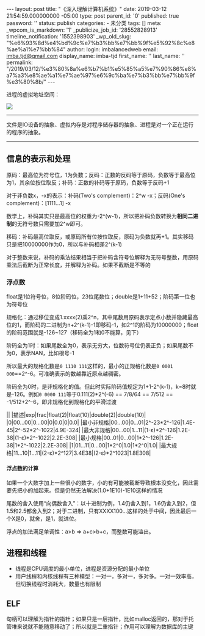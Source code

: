 --- layout: post title: "《深入理解计算机系统》" date: 2019-03-12 21:54:59.000000000 -05:00 type: post parent\_id: '0' published: true password: '' status: publish categories: - 未分类 tags: [] meta: \_wpcom\_is\_markdown: '1' \_publicize\_job\_id: '28552828913' timeline\_notification: '1552398903' \_wp\_old\_slug: "%e6%93%8d%e4%bd%9c%e7%b3%bb%e7%bb%9f%e5%92%8c%e8%ae%a1%e7%bb%84" author: login: imbalancedweb email: imba.tjd@gmail.com display\_name: imba-tjd first\_name: '' last\_name: '' permalink: "/2019/03/12/%e3%80%8a%e6%b7%b1%e5%85%a5%e7%90%86%e8%a7%a3%e8%ae%a1%e7%ae%97%e6%9c%ba%e7%b3%bb%e7%bb%9f%e3%80%8b/" ---

进程的虚拟地址空间：

![]({{%20site.baseurl%20}}/assets/v2-1bbda4e5bdc297b5d4a9e88fc0e43c14_hd.jpg)

* * * * *

文件是IO设备的抽象、虚拟内存是对程序储存器的抽象、进程是对一个正在运行的程序的抽象。

* * * * *

信息的表示和处理
----------------

原码：最高位为符号位，1为负数；反码：正数的反码等于原码，负数等于最高位为1，其余位按位取反；补码：正数的补码等于原码，负数等于反码+1

对于非负数x，-x的表示：补码(Two's complement)：2\^w -x；反码(One's complement)：[1111...1] -x

数学上，补码其实只是最高位的权重为-2\^(w-1)，所以把补码负数转换为**相同二进制**的无符号数只需要加2\^w即可。

移码：补码最高位取反，或原码所有位按位取反，原码为负数就再+1。其实移码只是把10000000作为0，所以与补码相差2\^(k-1)

对于整数来说，补码的乘法结果相当于把补码含符号位解释为无符号整数，用原码乘法后截断为正常长度，并解释为补码。如果不截断是不等的

### 浮点数

float是1位符号位，8位阶码位，23位尾数位；double是1+11+52；阶码第一位也为符号位

规格化：通过移位变成1.xxxx(2)乘2\^n，其中尾数用原码表示定点小数并隐藏最高位的1，而阶码的二进制为n+2\^(k-1)-1即移码-1，如2\^1的阶码为10000000；float的阶码范围就是-126\~127（移码全为1和0不能算，见下）

阶码全为1时：如果尾数全为0，表示无穷大，位数符号位仍表正负；如果尾数不为0，表示NAN，比如根号-1

所以最大的规格化数是`0 1110 111`这样的，最小的正规格化数是`0 0001 000`==2\^-6。可准确表示的数越靠近原点越稠密。

阶码全为0时，是非规格化的值。但此时实际阶码值规定为1+1-2\^(k-1)，k=8时就是-126。例如`0 0000 111`等于0.111(2)\*2\^(-6) == 7/8/64 == 7/512 == -1/512+2\^-6，即非规格化到规格化的平滑过渡

||
|描述|exp|frac|float(2)|float(10)|double(2)|double(10)|
|0|00...00|0...00|0|0.0|0|0.0|
|最小非规格|00...00|0...01|2\^-23\*2\^-126|1.4E-45|2\^-52\*2\^-1022|4.9E-324|
|最大非规格|00...00|1...11|(1-ε)\*2\^-126|1.2E-38|(1-ε)\*2\^-1022|2.2E-308|
|最小规格|00..01|0...00|1\*2\^-126|1.2E-38|1\*2\^-1022|2.2E-308|
|1|01...11|0...00|1\*2\^0|1.0|1\*2\^0|1.0|
|最大规格|11...10|1...11|(2-ε)\*2\^127|3.4E38|(2-ε)\*2\^1023|1.8E308|

#### 浮点数的计算

如果一个大数字加上一些很小的数字，小的有可能被截断导致根本没变化，因此需要先把小的加起来。但是仍然无法解决(1.0+1E10)-1E10这样的情况

尾数的舍入使用“向偶数舍入”：以十进制为例，1.4仍舍入到1，1.6仍舍入到2，但1.5和2.5都舍入到2；对于二进制，只有XXXX100...这样的处于中间，因此最后一个X是0，就舍，是1，就进位。

浮点的加法满足单调性：a\>b =\> a+c\>b+c，而整数可能溢出。

进程和线程
----------

-   线程是CPU调度的最小单位，进程是资源分配的最小单位
-   用户线程和内核线程有三种模型：一对一，多对一，多对多。一对一效率高，但切换线程时消耗大，数量也有限制

ELF
---

句柄可以理解为指针的指针；如果只是一层指针，比如malloc返回的，那对于托管堆来说就不能随意移动了；所以就是二重指针；作用可以理解为数据库的主键


